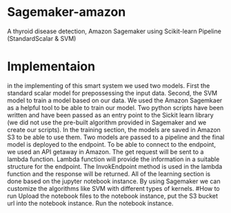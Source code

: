# Sagemaker-amazon
A thyroid disease detection, Amazon Sagemaker using Scikit-learn Pipeline (StandardScalar &amp; SVM)
# Implementaion
in the implementing of this smart system we used two models. First the standard scalar model for prepossessing the input data. Second, the SVM model to train a model based on our data. We used the Amazon Sagemkaer as a helpful tool to be able to train our model. Two python scripts have been written and have been passed as an entry point to the Sickit learn library (we did not use the pre-built algorithm provided in Sagemaker and we create our scripts). In the training section, the models are saved in Amazon S3 to be able to use them. Two models are passed to a pipeline and the final model is deployed to the endpoint. To be able to connect to the endpoint, we used an API getaway in Amazon. The get request will be sent to a lambda function. Lambda function will provide the information in a suitable structure for the endpoint. The InvokEndpoint method is used in the lambda function and the response will be returned. All of the learning section is done based on the jupyter notebook instance. By using Sagemaker we can customize the algorithms like SVM with different types of kernels.
#How to run
Upload the notebook files to the notebook instance, put the S3 bucket url into the notebook instance. Run the notebook instance.
